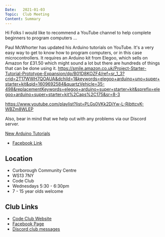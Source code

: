 ```yaml
---
Date:   2021-01-03
Topic:  Club Meeting
Content: Summary
---
```

Hi Folks
I would like to recommend a YouTube channel to help complete beginners to program computers ...

Paul McWhorter has updated his Arduino tutorials on YouTube.
It's a very easy way to get to know how to program computers, or in this case microcontrollers.
It requires an Arduino kit from Elegoo, which sells on Amazon for £31.50 which might sound a lot but there are hundreds of things that can be done using it. 
https://smile.amazon.co.uk/Project-Starter-Tutorial-Prototype-Expansion/dp/B01D8KOZF4/ref=sr_1_3?crid=2T17WWH7QOAUA&dchild=1&keywords=elegoo+arduino+uno+super+starter+kit&qid=1609692584&quartzVehicle=35-498&replacementKeywords=elegoo+arduino+super+starter+kit&sprefix=elegoo+arduino+super+starter+kit%2Caps%2C175&sr=8-3

https://www.youtube.com/playlist?list=PLGs0VKk2DiYw-L-RibttcvK-WBZm8WLEP

Also, bear in mind that we help out with any problems via our Discord server.

[New Arduino Tutorials](https://l.facebook.com/l.php?u=https%3A%2F%2Fwww.youtube.com%2Fplaylist%3Flist%3DPLGs0VKk2DiYw-L-RibttcvK-WBZm8WLEP&h=AT1bcj9qIpZMtSSaIwlUizRtz2O1a-1e9BmiiMZVYxgLziR8-Y5slt6GFdKmkScZ1ypx0_51z-aJFcKtk_5gNQ8d305QagtApkSDKzHBrZrTAs2p_Q9pqWexhlQJNaML&s=1)

* [Facebook Link](https://www.facebook.com/1481985248595237/posts/3388460661281010/)

## Location

* Curborough Community Centre
* WS13 7NY
* Code Club
* Wednesdays 5:30 - 6:30pm
* 7 - 15 year olds welcome

## Club Links

* [Code Club Website](https://lichfield-code-club.github.io/)
* [Facebook Page](https://www.facebook.com/LichfieldCoders)
* [Discord club messages](https://discord.gg/szz6xGK)
